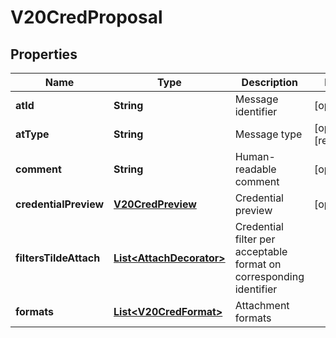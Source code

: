 

# V20CredProposal


## Properties

Name | Type | Description | Notes
------------ | ------------- | ------------- | -------------
**atId** | **String** | Message identifier |  [optional]
**atType** | **String** | Message type |  [optional] [readonly]
**comment** | **String** | Human-readable comment |  [optional]
**credentialPreview** | [**V20CredPreview**](V20CredPreview.md) | Credential preview |  [optional]
**filtersTildeAttach** | [**List&lt;AttachDecorator&gt;**](AttachDecorator.md) | Credential filter per acceptable format on corresponding identifier | 
**formats** | [**List&lt;V20CredFormat&gt;**](V20CredFormat.md) | Attachment formats | 



